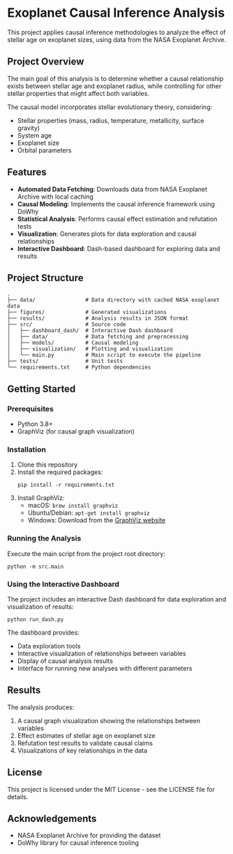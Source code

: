 # Exoplanet Causal Inference Analysis

This project applies causal inference methodologies to analyze the effect of stellar age on exoplanet sizes, using data from the NASA Exoplanet Archive.

## Project Overview

The main goal of this analysis is to determine whether a causal relationship exists between stellar age and exoplanet radius, while controlling for other stellar properties that might affect both variables.

The causal model incorporates stellar evolutionary theory, considering:
- Stellar properties (mass, radius, temperature, metallicity, surface gravity)
- System age 
- Exoplanet size
- Orbital parameters

## Features

- **Automated Data Fetching**: Downloads data from NASA Exoplanet Archive with local caching
- **Causal Modeling**: Implements the causal inference framework using DoWhy
- **Statistical Analysis**: Performs causal effect estimation and refutation tests
- **Visualization**: Generates plots for data exploration and causal relationships
- **Interactive Dashboard**: Dash-based dashboard for exploring data and results

## Project Structure

```
.
├── data/                # Data directory with cached NASA exoplanet data
├── figures/             # Generated visualizations
├── results/             # Analysis results in JSON format
├── src/                 # Source code
│   ├── dashboard_dash/  # Interactive Dash dashboard
│   ├── data/            # Data fetching and preprocessing
│   ├── models/          # Causal modeling
│   ├── visualization/   # Plotting and visualization
│   └── main.py          # Main script to execute the pipeline
├── tests/               # Unit tests
└── requirements.txt     # Python dependencies
```

## Getting Started

### Prerequisites

- Python 3.8+
- GraphViz (for causal graph visualization)

### Installation

1. Clone this repository
2. Install the required packages:
   ```
   pip install -r requirements.txt
   ```
3. Install GraphViz:
   - macOS: `brew install graphviz`
   - Ubuntu/Debian: `apt-get install graphviz`
   - Windows: Download from the [GraphViz website](https://graphviz.org/download/)

### Running the Analysis

Execute the main script from the project root directory:

```
python -m src.main
```

### Using the Interactive Dashboard

The project includes an interactive Dash dashboard for data exploration and visualization of results:

```
python run_dash.py
```

The dashboard provides:
- Data exploration tools
- Interactive visualization of relationships between variables
- Display of causal analysis results
- Interface for running new analyses with different parameters

## Results

The analysis produces:

1. A causal graph visualization showing the relationships between variables
2. Effect estimates of stellar age on exoplanet size
3. Refutation test results to validate causal claims
4. Visualizations of key relationships in the data

## License

This project is licensed under the MIT License - see the LICENSE file for details.

## Acknowledgements

- NASA Exoplanet Archive for providing the dataset
- DoWhy library for causal inference tooling 